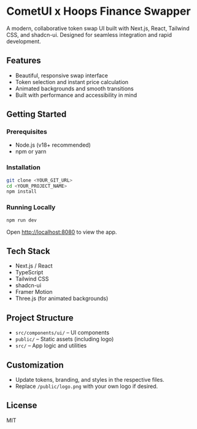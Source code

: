 # CometUI x Hoops Finance Swapper

A modern, collaborative token swap UI built with Next.js, React, Tailwind CSS, and shadcn-ui. Designed for seamless integration and rapid development.

## Features
- Beautiful, responsive swap interface
- Token selection and instant price calculation
- Animated backgrounds and smooth transitions
- Built with performance and accessibility in mind

## Getting Started

### Prerequisites
- Node.js (v18+ recommended)
- npm or yarn

### Installation
```sh
git clone <YOUR_GIT_URL>
cd <YOUR_PROJECT_NAME>
npm install
```

### Running Locally
```sh
npm run dev
```

Open [http://localhost:8080](http://localhost:8080) to view the app.

## Tech Stack
- Next.js / React
- TypeScript
- Tailwind CSS
- shadcn-ui
- Framer Motion
- Three.js (for animated backgrounds)

## Project Structure
- `src/components/ui/` – UI components
- `public/` – Static assets (including logo)
- `src/` – App logic and utilities

## Customization
- Update tokens, branding, and styles in the respective files.
- Replace `/public/logo.png` with your own logo if desired.

## License
MIT
